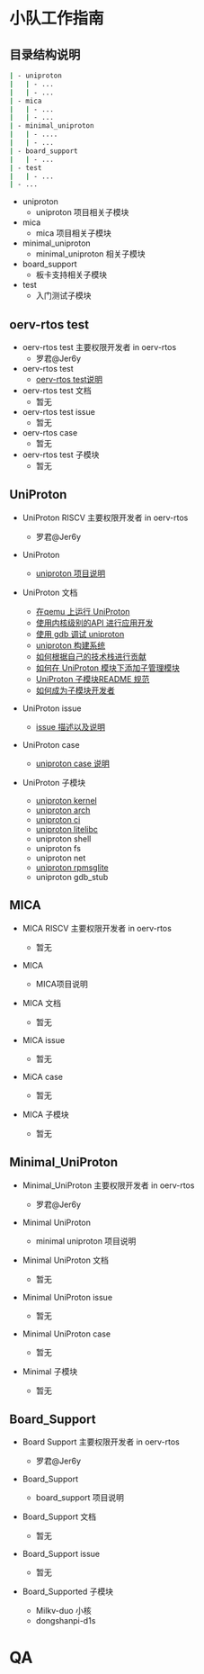 # 小队工作指南

## 目录结构说明

```bash
| - uniproton
|	| - ...
|	| - ...
| - mica
|	| - ...
|	| - ...
| - minimal_uniproton
|	| - ....
|	| - ...
| - board_support
|	| - ...
| - test
|	| - ...
| - ...
```

- uniproton
  - uniproton 项目相关子模块
- mica
  - mica 项目相关子模块
- minimal_uniproton
  - minimal_uniproton 相关子模块
- board_support
  - 板卡支持相关子模块
- test
  - 入门测试子模块


## oerv-rtos test

- oerv-rtos test 主要权限开发者 in oerv-rtos
  - 罗君@Jer6y
- oerv-rtos test
  - [oerv-rtos test说明](./test/README.md)
- oerv-rtos test 文档
  - 暂无
- oerv-rtos test issue
  - 暂无
- oerv-rtos case
  - 暂无
- oerv-rtos test 子模块
  - 暂无

## UniProton

- UniProton RISCV 主要权限开发者 in oerv-rtos
  - 罗君@Jer6y
- UniProton 
  - [uniproton 项目说明](./uniproton/README.md)

- UniProton 文档
  - [在qemu 上运行 UniProton](./uniproton/run_uniproton.md) 
  - [使用内核级别的API 进行应用开发](./uniproton/uniproton_demo.md)
  - [使用 gdb 调试 uniproton](./uniproton/uniproton_debug.md)
  - [uniproton 构建系统](./uniproton/build_uniproton.md)
  - [如何根据自己的技术栈进行贡献](./uniproton/uniproton_how_contribute.md)
  - [如何在 UniProton 模块下添加子管理模块](./uniproton/uniproton_submodule.md)
  - [UniProton 子模块README 规范](./uniproton/uniproton_submodule_rdme.md)
  - [如何成为子模块开发者](./uniproton/uniproton_sub_maintainer.md)
- UniProton issue
  - [issue 描述以及说明](./uniproton/uniproton_issue.md)
- UniProton case
  - [uniproton case 说明](./uniproton/uniproton_case.md)
- UniProton 子模块
  - [uniproton kernel](./uniproton/kernel/README.md) 
  - [uniproton arch](./uniproton/arch/README.md)
  - [uniproton ci](./uniproton/ci/README.md)
  - [uniproton litelibc](./uniproton/litelibc/README.md)
  - uniproton shell
  - uniproton fs
  - uniproton net
  - [uniproton rpmsglite](./uniproton/rpmsglite/README.md) 
  - uniproton gdb_stub

## MICA

- MICA RISCV 主要权限开发者 in oerv-rtos
  - 暂无
- MICA
  - MICA项目说明

- MICA 文档
  - 暂无
- MICA issue
  - 暂无
- MiCA case
  - 暂无
- MICA 子模块
  - 暂无

## Minimal_UniProton

- Minimal_UniProton 主要权限开发者 in oerv-rtos
  - 罗君@Jer6y
- Minimal UniProton
  - minimal uniproton 项目说明

- Minimal UniProton 文档
  - 暂无
- Minimal UniProton  issue
  - 暂无
- Minimal UniProton case
  - 暂无
- Minimal 子模块
  - 暂无

## Board_Support

- Board Support 主要权限开发者 in oerv-rtos
  - 罗君@Jer6y
- Board_Support
  - board_support 项目说明

- Board_Support 文档
  - 暂无
- Board_Support issue
  - 暂无
- Board_Supported 子模块
  - Milkv-duo 小核 
  - dongshanpi-d1s

# QA	

